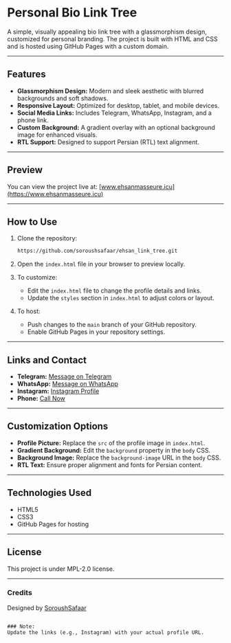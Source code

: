 # Personal Bio Link Tree

A simple, visually appealing bio link tree with a glassmorphism design, customized for personal branding. The project is built with HTML and CSS and is hosted using GitHub Pages with a custom domain.

---

## Features
- **Glassmorphism Design:** Modern and sleek aesthetic with blurred backgrounds and soft shadows.
- **Responsive Layout:** Optimized for desktop, tablet, and mobile devices.
- **Social Media Links:** Includes Telegram, WhatsApp, Instagram, and a phone link.
- **Custom Background:** A gradient overlay with an optional background image for enhanced visuals.
- **RTL Support:** Designed to support Persian (RTL) text alignment.

---

## Preview
You can view the project live at: [www.ehsanmasseure.icu](https://www.ehsanmasseure.icu)

---

## How to Use
1. Clone the repository:
   ```bash
   https://github.com/soroushsafaar/ehsan_link_tree.git
   ```
2. Open the `index.html` file in your browser to preview locally.

3. To customize:
   - Edit the `index.html` file to change the profile details and links.
   - Update the `styles` section in `index.html` to adjust colors or layout.

4. To host:
   - Push changes to the `main` branch of your GitHub repository.
   - Enable GitHub Pages in your repository settings.

---

## Links and Contact
- **Telegram:** [Message on Telegram](https://t.me/eshsan74?start=درود،%20اطلاعات%20بیشتر%20درمورد%20وقت%20و%20نحوه%20ماساژ%20میخواستم!)
- **WhatsApp:** [Message on WhatsApp](https://wa.me/989139081860?text=درود،%20اطلاعات%20بیشتر%20درمورد%20وقت%20و%20نحوه%20ماساژ%20میخواستم!)
- **Instagram:** [Instagram Profile](https://www.instagram.com/ehsan_masseur74/)  
- **Phone:** [Call Now](tel:+989139081860)

---

## Customization Options
- **Profile Picture:** Replace the `src` of the profile image in `index.html`.
- **Gradient Background:** Edit the `background` property in the `body` CSS.
- **Background Image:** Replace the `background-image` URL in the `body` CSS.
- **RTL Text:** Ensure proper alignment and fonts for Persian content.

---

## Technologies Used
- HTML5
- CSS3
- GitHub Pages for hosting

---

## License
This project is under MPL-2.0 license.

---

### Credits
Designed by [SoroushSafaar](https://github.com/soroushsafaar)
```

### Note:
Update the links (e.g., Instagram) with your actual profile URL. 
